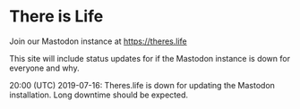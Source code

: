 # There is Life

Join our Mastodon instance at https://theres.life

This site will include status updates for if the Mastodon instance is down for everyone and why.


20:00 (UTC) 2019-07-16: Theres.life is down for updating the Mastodon installation. Long downtime should be expected. 

